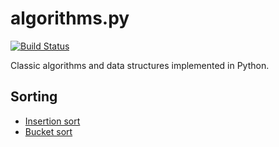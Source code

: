 # algorithms.py

[![Build Status](https://travis-ci.org/dieb/algorithms.py.svg?branch=master)](https://travis-ci.org/dieb/algorithms.py)

Classic algorithms and data structures implemented in Python.


## Sorting

- [Insertion sort](algorithms/sorting/insertion.py)
- [Bucket sort](algorithms/sorting/bucket.py)
